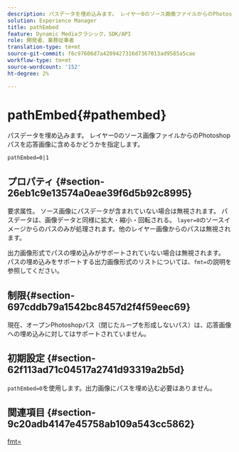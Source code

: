 ```yaml
---
description: パスデータを埋め込みます。 レイヤー0のソース画像ファイルからのPhotoshopパスを応答画像に含めるかどうかを指定します。
solution: Experience Manager
title: pathEmbed
feature: Dynamic Mediaクラシック，SDK/API
role: 開発者、業務従事者
translation-type: tm+mt
source-git-commit: f6c97606d7a4209427316d7367013ad9585a5cae
workflow-type: tm+mt
source-wordcount: '152'
ht-degree: 2%

---
```



# pathEmbed{#pathembed}

パスデータを埋め込みます。 レイヤー0のソース画像ファイルからのPhotoshopパスを応答画像に含めるかどうかを指定します。

`pathEmbed=0|1`

## プロパティ {#section-26eb1c9e13574a0eae39f6d5b92c8995}

要求属性。 ソース画像にパスデータが含まれていない場合は無視されます。 パスデータは、画像データと同様に拡大・縮小・回転される。 `layer=0`のソースイメージからのパスのみが処理されます。他のレイヤー画像からのパスは無視されます。

出力画像形式でパスの埋め込みがサポートされていない場合は無視されます。 パスの埋め込みをサポートする出力画像形式のリストについては、`fmt=`の説明を参照してください。

## 制限{#section-697cddb79a1542bc8457d2f4f59eec69}

現在、オープンPhotoshopパス（閉じたループを形成しないパス）は、応答画像への埋め込みに対してはサポートされていません。

## 初期設定 {#section-62f113ad71c04517a2741d93319a2b5d}

`pathEmbed=0`を使用します。出力画像にパスを埋め込む必要はありません。

## 関連項目 {#section-9c20adb4147e45758ab109a543cc5862}

[fmt=](../../../../../is-api/http-ref/image-serving-api-ref/c-http-protocol-reference/c-command-reference/r-is-http-fmt.md#reference-cdf10043423b45ba9fe15157fb3ae37a)
